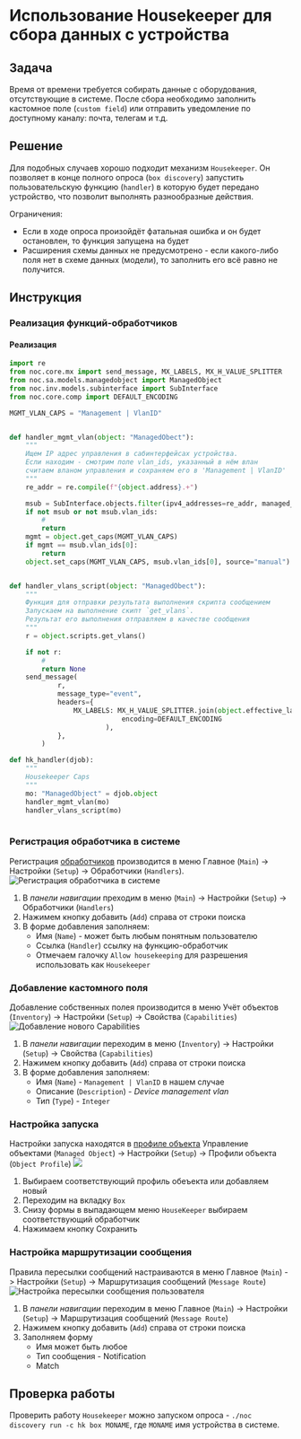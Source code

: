 # Использование Housekeeper для сбора данных с устройства

## Задача

Время от времени требуется собирать данные с оборудования, отсутствующие в системе.
После сбора необходимо заполнить кастомное поле (`custom field`) или отправить уведомление по доступному каналу: почта, телегам и т.д.


## Решение

Для подобных случаев хорошо подходит механизм `Housekeeper`.
Он позволяет в конце полного опроса (`box discovery`) запустить пользовательскую функцию (`handler`) в которую будет передано устройство,
что позволит выполнять разнообразные действия.

Ограничения:
* Если в ходе опроса произойдёт фатальная ошибка и он будет остановлен, то функция запущена на будет
* Расширения схемы данных не предусмотрено - если какого-либо поля нет в схеме данных (модели), то заполнить его всё равно не получится.

## Инструкция

### Реализация функций-обработчиков

#### Реализация 

```python
import re
from noc.core.mx import send_message, MX_LABELS, MX_H_VALUE_SPLITTER
from noc.sa.models.managedobject import ManagedObject
from noc.inv.models.subinterface import SubInterface
from noc.core.comp import DEFAULT_ENCODING

MGMT_VLAN_CAPS = "Management | VlanID"


def handler_mgmt_vlan(object: "ManagedObect"):
    """
    Ищем IP адрес управления в сабинтерфейсах устройства.
    Если находим - смотрим поле vlan_ids, указанный в нём влан
    считаем вланом управления и сохраняем его в 'Management | VlanID'
    """
    re_addr = re.compile(f"{object.address}.+")

    msub = SubInterface.objects.filter(ipv4_addresses=re_addr, managed_object=object, enabled_afi="IPv4", vlan_ids__exists=True).first()
    if not msub or not msub.vlan_ids:
        #
        return
    mgmt = object.get_caps(MGMT_VLAN_CAPS)
    if mgmt == msub.vlan_ids[0]:
        return
    object.set_caps(MGMT_VLAN_CAPS, msub.vlan_ids[0], source="manual")


def handler_vlans_script(object: "ManagedObect"):
    """
    Функция для отправки результата выполнения скрипта сообщением
    Запускаем на выполнение скипт `get_vlans`.
    Результат его выполнения отправляем в качестве сообщения
    """
    r = object.scripts.get_vlans()

    if not r:
        #
        return None
    send_message(
            r,
            message_type="event",
            headers={
                MX_LABELS: MX_H_VALUE_SPLITTER.join(object.effective_labels + ["custom_data"]).encode(
                            encoding=DEFAULT_ENCODING
                        ),
            },
        )

def hk_handler(djob):
    """
    Housekeeper Caps
    """
    mo: "ManagedObject" = djob.object
    handler_mgmt_vlan(mo)
    handler_vlans_script(mo)
    
```

### Регистрация обработчика в системе

Регистрация [обработчиков](../reference/concepts/handler/index.md) производится в меню Главное (`Main`) -> Настройки (`Setup`) -> Обработчики (`Handlers`).
![Регистрация обработчика в системе](image/handlers_new_hk_handler1.png)
 
1. В *панели навигации* преходим в меню (`Main`) -> Настройки (`Setup`) -> Обработчики (`Handlers`)
2. Нажимем кнопку добавить (`Add`) справа от строки поиска
3. В форме добавления заполняем:
    * Имя (`Name`) - может быть любым понятным пользователю
    * Ссылка (`Handler`) ссылку на функцию-обработчик
    * Отмечаем галочку `Allow housekeeping` для разрешения использовать как `Housekeeper`


### Добавление кастомного поля

Добавление собственных полея производится в меню Учёт объектов (`Inventory`) -> Настройки (`Setup`) -> Свойства (`Capabilities`)
![Добавление нового Capabilities](image/capability_mgmt_vlan_caps_new.png)

1. В *панели навигации* переходим в меню (`Inventory`) -> Настройки (`Setup`) -> Свойства (`Capabilities`)
2. Нажимем кнопку добавить (`Add`) справа от строки поиска
3. В форме добавления заполняем:
    * Имя (`Name`) - `Management | VlanID` в нашем случае
    * Описание (`Description`) - *Device management vlan*
    * Тип (`Type`) - `Integer`


### Настройка запуска

Настройки запуска находятся в [профиле объекта](../reference/concepts/managed-object-profile/index.md)
Управление объектами (`Managed Object`) -> Настройки (`Setup`) -> Профили объекта (`Object Profile`)
![](image/managed_object_profile_box_enable_hk_handler.png)

1. Выбираем соответствующий профиль обеъекта или добавляем новый
2. Переходим на вкладку `Box`
3. Снизу формы в выпадающем меню `HouseKeeper` выбираем соответствующий обработчик
4. Нажимаем кнопку Сохранить

### Настройка маршрутизации сообщения

Правила пересылки сообщений настраиваются в меню Главное (`Main`) -> Настройки (`Setup`) -> Маршрутизация сообщений (`Message Route`)
![Настройка пересылки сообщения пользователя](image/message_stream_new_custom_data_send.png)

1. В *панели навигации* переходим в меню Главное (`Main`) -> Настройки (`Setup`) -> Маршрутизация сообщений (`Message Route`)
2. Нажимем кнопку добавить (`Add`) справа от строки поиска
3. Заполняем форму
   * Имя может быть любое
   * Тип сообщения - Notification
   * Match 

## Проверка работы

Проверить работу `Housekeeper` можно запуском опроса - `./noc discovery run -c hk box MONAME`, где 
`MONAME` имя устройства в системе.